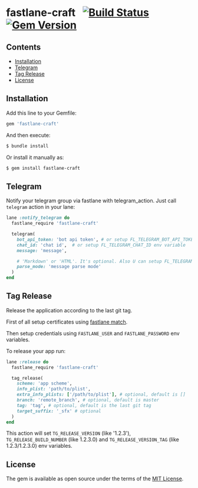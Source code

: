 # fastlane-craft &nbsp; [![Build Status](https://www.bitrise.io/app/0845b4d0a78dc7db/status.svg?token=xTOEh6hV9SMcfVlY2-MjxQ&branch=master)](https://www.bitrise.io/app/0845b4d0a78dc7db)  [![Gem Version](https://badge.fury.io/rb/fastlane-craft.svg)](https://badge.fury.io/rb/fastlane-craft)

## Contents
- [Installation](#installation)
- [Telegram](#telegram)
- [Tag Release](#tag-release)
- [License](#license)

## Installation

Add this line to your Gemfile:

```ruby
gem 'fastlane-craft'
```

And then execute:
```bash
$ bundle install
```
Or install it manually as:
```bash
$ gem install fastlane-craft
```

## Telegram

Notify your telegram group via fastlane with telegram_action.
Just call `telegram` action in your lane:

```ruby
lane :notify_telegram do
  fastlane_require 'fastlane-craft'

  telegram(
    bot_api_token: 'bot api token', # or setup FL_TELEGRAM_BOT_API_TOKEN env variable
    chat_id: 'chat id',  # or setup FL_TELEGRAM_CHAT_ID env variable
    message: 'message',

    # 'Markdown' or 'HTML'. It's optional. Also U can setup FL_TELEGRAM_MESSAGE_PARSE_MODE env variable
    parse_mode: 'message parse mode'
  )
end
```

## Tag Release

Release the application according to the last git tag.

First of all setup certificates using [fastlane match](https://docs.fastlane.tools/actions/match/).

Then setup credentials using `FASTLANE_USER` and `FASTLANE_PASSWORD` env variables.

To release your app run:

```ruby
lane :release do
  fastlane_require 'fastlane-craft'

  tag_release(
    scheme: 'app scheme',
    info_plist: 'path/to/plist',
    extra_info_plists: ['/path/to/plist'], # optional, default is []
    branch: 'remote_branch', # optional, default is master
    tag: 'tag', # optional, default is the last git tag
    target_suffix: '_sfx' # optional
  )
end
```

This action will set `TG_RELEASE_VERSION` (like '1.2.3'), `TG_RELEASE_BUILD_NUMBER` (like 1.2.3.0) and `TG_RELEASE_VERSION_TAG` (like 1.2.3/1.2.3.0) env variables. 


## License

The gem is available as open source under the terms of the [MIT License](http://opensource.org/licenses/MIT).
